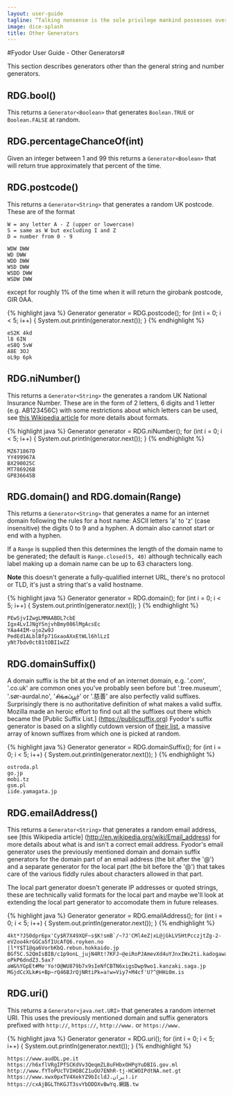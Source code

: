 ```yaml
---
layout: user-guide
tagline: “Talking nonsense is the sole privilege mankind possesses over the other organisms. It's by talking nonsense that one gets to the truth! I talk nonsense, therefore I'm human”
image: dice-splash
title: Other Generators
---
```


#Fyodor User Guide - Other Generators#

This section describes generators other than the general string and number generators.
  
## RDG.bool() ##
This returns a `Generator<Boolean>` that generates `Boolean.TRUE` or `Boolean.FALSE` at random.

## RDG.percentageChanceOf(int) ##
Given an integer between 1 and 99 this returns a `Generator<Boolean>` that will return true 
approximately that percent of the time.
 
## RDG.postcode() ##
This returns a `Generator<String>` that generates a random UK postcode. These are of the format

```
W = any letter A - Z (upper or lowercase)
S = same as W but excluding I and Z
D = number from 0 - 9
 
WDW DWW
WD DWW
WDD DWW
WSD DWW
WSDD DWW
WSDW DWW
```

except for roughly 1% of the time when it will return the girobank postcode, GIR 0AA.

{% highlight java %}
Generator<String> generator = RDG.postcode();
for (int i = 0; i < 5; i++) {
    System.out.println(generator.next());
}
{% endhighlight %}

```        
eS2K 4kd
l8 6IN
eS8Q 5vW
A8E 3OJ
oL9p 6pk
```
        
## RDG.niNumber() ##
This returns a `Generator<String>` the generates a random UK National Insurance Number. These are
in the form of 2 letters, 6 digits and 1 letter (e.g. AB123456C) with some restrictions about which letters can be 
used, see [this Wikipedia article](http://en.wikipedia.org/wiki/National_Insurance_number#Format) for more details about formats.

{% highlight java %}
Generator<String> generator = RDG.niNumber();
for (int i = 0; i < 5; i++) {
    System.out.println(generator.next());
}
{% endhighlight %}

```
MZ671867D
YY499967A
BX290025C
MT786926B
GP836645B
```

## RDG.domain() and RDG.domain(Range) ##
This returns a `Generator<String>` that generates a name for an internet domain following the rules
for a host name: ASCII letters 'a' to 'z' (case insensitive) the digits 0 to 9 and a hyphen. A domain
also cannot start or end with a hyphen.

If a `Range` is supplied then this determines the length of the domain name to be generated; the default
is `Range.closed(5, 40)` although technically each label making up a domain name can be up to 63 characters long.

**Note** this doesn't generate a fully-qualified internet URL, there's no protocol or TLD, it's 
just a string that's a valid hostname.

{% highlight java %}
Generator<String> generator = RDG.domain();
for (int i = 0; i < 5; i++) {
    System.out.println(generator.next());
}
{% endhighlight %}

```
PEwSjvIZwgLMMAABDL7cbE
Igx4LvIJNgYSnjvhBmy086lMgAcsEc
YAa44IM-ujo2w9J
PedEd1ALblBfp71GxaoAXxEtWLl6hlLzI
yNt7bdv0ct81tOBI1wZZ
```

## RDG.domainSuffix() ##
A domain suffix is the bit at the end of an internet domain, e.g. '.com', '.co.uk' are common ones
you've probably seen before but '.tree.museum', '.sør-aurdal.no', 'சிங்கப்பூர்' or '.慈善'
are also perfectly valid suffixes. Surprisingly there is no authoritative definition of what makes
a valid suffix. Mozilla made an heroic effort to find out all the suffixes out there which became the [Public Suffix List.]
(https://publicsuffix.org) Fyodor's suffix generator is based on a slightly cutdown version of [their list](https://publicsuffix.org/list/effective_tld_names.dat), a massive
array of known suffixes from which one is picked at random.

{% highlight java %}
Generator<String> generator = RDG.domainSuffix();
for (int i = 0; i < 5; i++) {
    System.out.println(generator.next());
}
{% endhighlight %}

```
ostroda.pl
go.jp
mobi.tz
gsm.pl
iide.yamagata.jp
```

## RDG.emailAddress() ##
This returns a `Generator<String>` that generates a random email address, see [this Wikipedia article]
(http://en.wikipedia.org/wiki/Email_address) for more details about what is and isn't a correct email address.
Fyodor's email generator uses the previously mentioned domain and domain suffix generators for the
domain part of an email address (the bit after the '@') and a separate generator for the local part
(the bit before the '@') that takes care of the various fiddly rules about characters allowed in that part.

The local part generator doesn't generate IP addresses or quoted strings, these are technically valid
 formats for the local part and maybe we'll look at extending the local part generator to accomodate 
 them in future releases.
 
 {% highlight java %}
 Generator<String> generator = RDG.emailAddress();
 for (int i = 0; i < 5; i++) {
     System.out.println(generator.next());
 }
{% endhighlight %}

```
4kt*?JS0dpr6px'Cy$R7X49XQF~s$K!smB`/~?J'CMl4eZ|xL@jGkLVSHtPcczjtZg-2-eV2oo4krGGCa5fIUcAfQ6.royken.no
|l*Y$T1@qa6VorbKbQ.rebun.hokkaido.jp
BGf5C.S2QmIsBIB/c1p9onL_jujN4Rt!7KFJ~@eiRoPJAmevXd4uYJnxIWx2ti.kadogawa.miyazaki.jp
oPkP6dndZ3.5ax?aW&%YGpEt#Me'Yo!O@WU879b7x9sIeNfCBTN6xigsDwp9wo1.kanzaki.saga.jp
MGjdCcXLk#s+Bp~rQ46BJrQjNRtiPk=a!w=Viy7+M4cf'U?^@HHi0m.is
```

## RDG.uri() ##
This returns a `Generator<java.net.URI>` that generates a random internet URI. This uses the previously
mentioned domain and suffix generators prefixed with `http://`, `https://`, `http://www.` or
`https://www.`

{% highlight java %}
Generator<String> generator = RDG.uri();
for (int i = 0; i < 5; i++) {
    System.out.println(generator.next());
}
{% endhighlight %}

```
https://www.audDL.pe.it
https://h6xflVRgIPfSCKdVv3QeqmZL8uFHbxOHPgYuDBIG.gov.ml
http://www.fYToPUcTVIHO8CZ1uOU7ENhR-tj-HCWOIPdtNA.net.gt
https://www.xwx0pxTV4XekYZ9bIcldJ.ایران.ir
https://cxAjBGLThKGJT3svYbDDDXvBwYq.網路.tw
```
